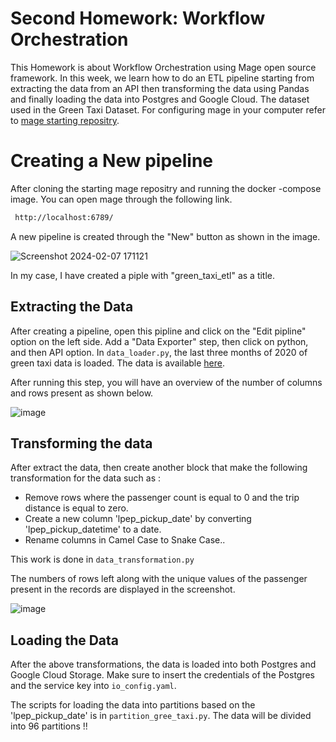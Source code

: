 
# Second Homework: Workflow Orchestration

This Homework is about Workflow Orchestration using Mage open source framework. In this week, we learn how to do an ETL pipeline starting from extracting the data from an API then transforming the data using Pandas and finally loading the data into Postgres and Google Cloud.  The dataset used in the Green Taxi Dataset.
For configuring mage in your computer refer to [mage starting repositry](https://awesomeopensource.com/project/elangosundar/awesome-README-templates).

# Creating a  New pipeline
After cloning the starting mage repositry and running the docker -compose image. You can open mage through the following link.
```bash
 http://localhost:6789/

```
A new pipeline is created through the "New" button as shown in the image.

![Screenshot 2024-02-07 171121](https://github.com/arwa267/Data_engineering_zoomcamp/assets/77813858/f9e469e4-a114-4aff-88a4-75610f215d5c)

In my case, I have created a piple with "green_taxi_etl" as a title.

## Extracting the Data 

After creating a pipeline, open this pipline and click on the "Edit pipline" option on the left side. Add a "Data Exporter" step, then click on python, and then API option. In  `data_loader.py`, the last three months of 2020 of green taxi data is loaded. The data is available [here](https://github.com/DataTalksClub/nyc-tlc-data/releases/tag/green/download).

After running this step, you will have an overview of the number of columns and rows present as shown below.

![image](https://github.com/arwa267/Data_engineering_zoomcamp/assets/77813858/3e29d2af-fb85-48f6-a8ae-9050fa441d57)

## Transforming the data
After extract the data, then create another block that make the following transformation for the data such as :

- Remove rows where the passenger count is equal to 0 and the trip distance is equal to zero.
- Create a new column 'lpep_pickup_date' by converting 'lpep_pickup_datetime' to a date.
- Rename columns in Camel Case to Snake Case..

This work is done in `data_transformation.py`

The numbers of rows left along with the unique values of the passenger present in the records are displayed in the screenshot.

![image](https://github.com/arwa267/Data_engineering_zoomcamp/assets/77813858/b1436886-98c9-4d47-a9ac-7ff391816ae0)

## Loading the Data
After the above transformations, the data is loaded  into both Postgres and Google Cloud Storage. Make sure to insert the credentials of the Postgres and the service key into `io_config.yaml`.

The scripts for loading the data into partitions based on the 'lpep_pickup_date' is in `partition_gree_taxi.py`. The data will be divided into 96 partitions !!


